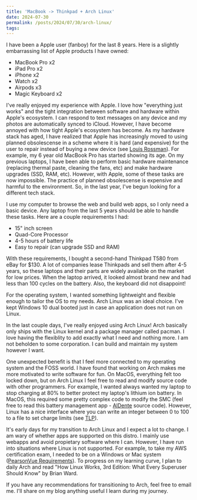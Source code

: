 ```yaml
---
title: 'MacBook -> Thinkpad + Arch Linux'
date: 2024-07-30
permalink: /posts/2024/07/30/arch-linux/
tags:
---
```

I have been a Apple user (fanboy) for the last 8 years. Here is a slightly embarrassing list of Apple products I have owned:
- MacBook Pro x2
- iPad Pro x2
- iPhone x2 
- Watch x2
- Airpods x3
- Magic Keyboard x2 

I've really enjoyed my experience with Apple. I love how "everything just works" and the tight integration between software and hardware within Apple's ecosystem. I can respond to text messages on any device and my photos are automatically synced to iCloud. However, I have become annoyed with how tight Apple's ecosystem has become. As my hardware stack has aged, I have realized that Apple has increasingly moved to using planned obsolescense in a scheme where it is hard (and expensive) for the user to repair instead of buying a new device (see [Louis Rossman](https://www.youtube.com/watch?v=NVAmnV65_zw)). For example, my 6 year old MacBook Pro has started showing its age. On my previous laptops, I have been able to perform basic hardware maintenance (replacing thermal paste, cleaning the fans, etc) and make hardware upgrades (SSD, RAM, etc). However, with Apple, some of these tasks are now impossible. The practice of planned obsolescense is expensive and harmful to the environment. So, in the last year, I've begun looking for a different tech stack.

I use my computer to browse the web and build web apps, so I only need a basic device. Any laptop from the last 5 years should be able to handle these tasks. Here are a couple requirements I had:
- 15" inch screen 
- Quad-Core Processor
- 4-5 hours of battery life
- Easy to repair (can upgrade SSD and RAM)

With these requirements, I bought a second-hand Thinkpad T580 from eBay for $130. A lot of companies lease Thinkpads and sell them after 4-5 years, so these laptops and their parts are widely available on the market for low prices. When the laptop arrived, it looked almost brand new and had less than 100 cycles on the battery. Also, the keyboard did not disappoint! 

For the operating system, I wanted something lightweight and flexible enough to tailor the OS to my needs. Arch Linux was an ideal choice. I've kept Windows 10 dual booted just in case an application does not run on Linux.

In the last couple days, I've really enjoyed using Arch Linux! Arch basically only ships with the Linux kernel and a package manager called pacman. I love having the flexiblity to add exactly what I need and nothing more. I am not beholden to some corporation. I can build and maintain my system however I want. 

One unexpected benefit is that I feel more connected to my operating system and the FOSS world. I have found that working on Arch makes me more motivated to write software for fun. On MacOS, everything felt too locked down, but on Arch Linux I feel free to read and modify source code with other programmers. For example, I wanted always wanted my laptop to stop charging at 80% to better protect my laptop's lithium ion battery. In MacOS, this required some pretty complex code to modify the SMC (feel free to read this battery management app - [AlDente](https://github.com/AppHouseKitchen/AlDente-Charge-Limiter/tree/master) source code). However, Linux has a  nice interface where you can write an integer between 0 to 100 to a file to set charge limits (see [TLP](https://linrunner.de/tlp/settings/bc-vendors.html)).

It's early days for my transition to Arch Linux and I expect a lot to change. I am wary of whether apps are supported on this distro. I mainly use webapps and avoid propietary software where I can. However, I have run into situations where Linux is not supported. For example, to take my AWS certification exam, I needed to be on a Windows or Mac system ([PearsonVue Requirements](https://home.pearsonvue.com/Standalone-pages/System-requirements-ITS.aspx)). To progress on my learning curve, I plan to daily Arch and read "How Linux Works, 3rd Edition: What Every Superuser Should Know" by Brian Ward.

If you have any recommendations for transitioning to Arch, feel free to email me. I'll share on my blog anything useful I learn during my journey.
